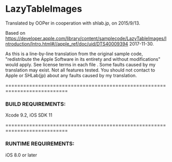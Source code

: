 # LazyTableImages

Translated by OOPer in cooperation with shlab.jp, on 2015/9/13.

Based on
<https://developer.apple.com/library/content/samplecode/LazyTableImages/Introduction/Intro.html#//apple_ref/doc/uid/DTS40009394>
2017-11-30.

As this is a line-by-line translation from the original sample code, "redistribute the Apple Software in its entirety and without modifications" would apply. See license terms in each file .
Some faults caused by my translation may exist. Not all features tested.
You should not contact to Apple or SHLab(jp) about any faults caused by my translation.

===========================================================================
### BUILD REQUIREMENTS:

Xcode 9.2, iOS SDK 11

===========================================================================
### RUNTIME REQUIREMENTS:

iOS 8.0 or later
